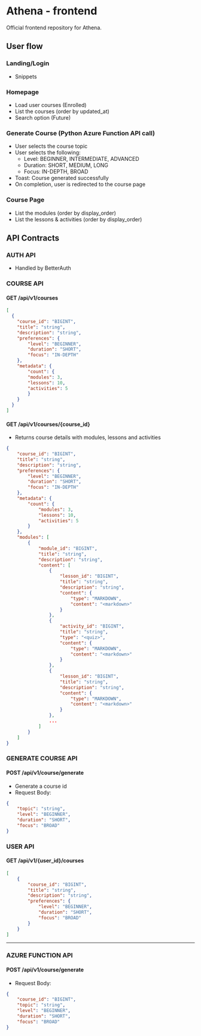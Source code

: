 # Athena - frontend

Official frontend repository for Athena.

## User flow

### Landing/Login

- Snippets

### Homepage

- Load user courses (Enrolled)
- List the courses (order by updated_at)
- Search option (Future)

### Generate Course (Python Azure Function API call)

- User selects the course topic
- User selects the following:
  - Level: BEGINNER, INTERMEDIATE, ADVANCED
  - Duration: SHORT, MEDIUM, LONG
  - Focus: IN-DEPTH, BROAD
- Toast: Course generated successfully
- On completion, user is redirected to the course page

### Course Page

- List the modules (order by display_order)
- List the lessons & activities (order by display_order)

## API Contracts

### AUTH API

- Handled by BetterAuth

### COURSE API

#### GET /api/v1/courses

```json
[
  {
    "course_id": "BIGINT",
    "title": "string",
    "description": "string",
    "preferences": {
        "level": "BEGINNER",
        "duration": "SHORT",
        "focus": "IN-DEPTH"
    },
    "metadata": {
        "count": {
        "modules": 3,
        "lessons": 10,
        "activities": 5
        }
    }
  }
]
```

#### GET /api/v1/courses/{course_id}

- Returns course details with modules, lessons and activities

```json
{
    "course_id": "BIGINT",
    "title": "string",
    "description": "string",
    "preferences": {
        "level": "BEGINNER",
        "duration": "SHORT",
        "focus": "IN-DEPTH"
    },
    "metadata": {
        "count": {
            "modules": 3,
            "lessons": 10,
            "activities": 5
        }
    },
    "modules": [
        {
            "module_id": "BIGINT",
            "title": "string",
            "description": "string",
            "content": [
                {
                    "lesson_id": "BIGINT",
                    "title": "string",
                    "description": "string",
                    "content": {
                        "type": "MARKDOWN",
                        "content": "<markdown>"
                    }
                },
                {
                    "activity_id": "BIGINT",
                    "title": "string",
                    "type": "<quiz>",
                    "content": {
                        "type": "MARKDOWN",
                        "content": "<markdown>"
                    }
                },
                {
                    "lesson_id": "BIGINT",
                    "title": "string",
                    "description": "string",
                    "content": {
                        "type": "MARKDOWN",
                        "content": "<markdown>"
                    }
                },
                ...
            ]
        }
    ]
}
```

### GENERATE COURSE API

#### POST /api/v1/course/generate

- Generate a course id
- Request Body:

```json
{
    "topic": "string",
    "level": "BEGINNER",
    "duration": "SHORT",
    "focus": "BROAD"
}
```

### USER API

#### GET /api/v1/{user_id}/courses

```json
[
    {
        "course_id": "BIGINT",
        "title": "string",
        "description": "string",
        "preferences": {
            "level": "BEGINNER",
            "duration": "SHORT",
            "focus": "BROAD"
        }
    }
]
```

---

### AZURE FUNCTION API

#### POST /api/v1/course/generate

- Request Body:

```json
{
    "course_id": "BIGINT",
    "topic": "string",
    "level": "BEGINNER",
    "duration": "SHORT",
    "focus": "BROAD"
}
```